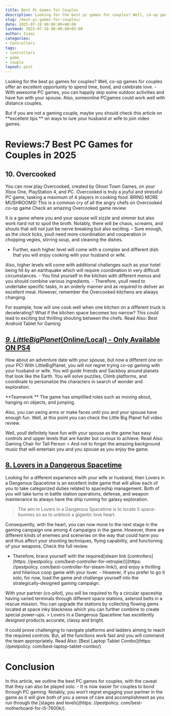 ```yaml
---
title: Best Pc Games for Couples
description: Looking for the best pc games for couples? Well, co-op games for couples offer an excellent opportunity to spend time, bond, and celebrate love. - With...
slug: /best-pc-games-for-couples/
date: 2025-07-10 00:00:00+00:00
lastmod: 2025-07-10 00:00:00+03:00
author: Isaac
categories:
- Controllers
tags:
- controllers
- game
- couple
layout: post
---
```


Looking for the best pc games for couples? Well, co-op games for couples offer an excellent opportunity to spend time, bond, and celebrate love. - With awesome PC games, you can happily skip some outdoor activities and have fun with your spouse. Also, someonline PCgames could work well with distance couples.

But if you are not a gaming couple, maybe you should check this article on **excellent tips ** on ways to lure your husband or wife to join video games.

# Reviews:7 Best PC Games for Couples in 2025

##  **10. Overcooked**

You can now play Overcooked, created by Ghost Town Games, on your Xbox One, PlayStation 4, and PC. Overcooked is truly a joyful and stressful PC game, tasking a maximum of 4 players in cooking food. BRING MORE MUSHROOMS! This is a common cry of all the angry chefs on Overcooked co-op game Check an amazing Overcooked game review

It is a game where you and your spouse will sizzle and simmer but also work hard not to spoil the broth. Notably, there will be chaos, screams, and shouts that will not just be nerve breaking but also exciting. - Sure enough, as the clock ticks, youll need more coordination and cooperation in chopping vegies, stirring soup, and cleaning the dishes.

- Further, each higher level will come with a complex and different dish that you will enjoy cooking with your husband or wife.

Also, higher levels will come with additional challenges such as your hotel being hit by an earthquake which will require coordination in very difficult circumstances. - You find yourself in the kitchen with different menus and you should combine various ingredients. - Therefore, youll need to undertake specific tasks, in an orderly manner and as required to deliver an excellent meal. However, remember the Overcooked kitchens are always changing.

For example, how will one cook well when one kitchen on a different truck is decelerating? What if the kitchen space becomes too narrow? This could lead to exciting but thrilling shouting between the chefs. Read Also: Best Android Tablet for Gaming

##  [*9. LittleBigPlanet*(Online/Local) - Only Available ON PS4](https://www.amazon.com/dp/B00NJ0TLQM/?tag=p-policy-20)

How about an adventure date with your spouse, but now a different one on your PC! With LittleBigPlanet, you will not regret trying co-op gaming with your husband or wife. You will guide friends and Sackboy around planets that look like the Earth. You will solve puzzles, Climb platforms, and coordinate to personalize the characters in search of wonder and exploration.

**Teamwork ** The game has simplified roles such as moving about, hanging on objects, and jumping.

Also, you can swing arms or make faces until you and your spouse have enough fun. Well, at this point you can check the Little Big Planet full video review.

Well, youll definitely have fun with your spouse as the game has easy controls and upper levels that are harder but curious to achieve. Read Also: Gaming Chair for Tall Person > And not to forget the amazing background music that will entertain you and you spouse as you enjoy the game.

##  [8. Lovers in a Dangerous Spacetime](https://www.amazon.com/dp/B01M046LAZ/?tag=p-policy-20)

Looking for a different experience with your wife or husband, then Lovers in a Dangerous Spacetime is an excellent indie game that will allow each of you to take categorized duties related to spaceship management. Both of you will take turns in battle station operations, defense, and weapon maintenance to always have the ship running for galaxy exploration.

> The aim in Lovers in a Dangerous Spacetime is to locate 5 space-bunnies so as to unblock a gigantic love heart.

Consequently, with the heart, you can now move to the next stage in the gaming campaign one among 4 campaigns in the game. However, there are different kinds of enemies and sceneries on the way that could harm you and thus affect your shooting techniques, flying capability, and functioning of your weapons. Check the full review.

- Therefore, brace yourself with the required[steam link [controllers](https: //pestpolicy. com/best-controller-for-retropie/)](https: //pestpolicy. com/best-controller-for-steam-link/), and enjoy a thrilling and hilarious coop game with your lover. - However, if you prefer to go it solo, for now, load the game and challenge yourself into the strategically-designed gaming campaign.

With your partner (co-pilot), you will be required to fly a circular spaceship having varied terminals through different space stations, asteroid belts in a rescue mission. You can upgrade the stations by collecting flowing gems located at space inky blackness which you can further combine to create special power-ups. > Lovers in a Dangerous Spacetime has excellently designed products accurate, classy and bright.

It could prove challenging to navigate platforms and ladders aiming to reach the required controls. But, all the functions work fast and you will command the team appropriately. Read Also: [Best Laptop Tablet Combo](https: //pestpolicy. com/best-laptop-tablet-combo/)

# Conclusion

In this article, we outline the best PC games for couples, with the caveat that they can also be played solo. - It is now easier for couples to bond through PC gaming. Notably, you won't regret engaging your partner in the game as it will give both of you a sense of care and accomplishment as you run through the [stages and levels](https: //pestpolicy. com/best-motherboard-for-i5-7600k/).
